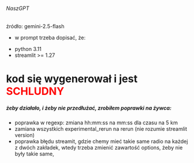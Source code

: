 
###### NaszGPT

źródło: gemini-2.5-flash

* w prompt trzeba dopisać, że:
 - python 3.11
 - streamlit >= 1.27

# kod się wygenerował i jest <span style="color: red;">SCHLUDNY</span>

##### żeby działało, i żeby nie przedłużać, zrobiłem poprawki na żywca:
  - poprawka w regexp: zmiana hh:mm:ss na mm:ss dla czasu na 5 km
  - zamiana wszystkich experimental_rerun na rerun (nie rozumie streamlit version)
  - poprawka błędu streamit, gdzie chemy mieć takie same radio na każdej z dwóch zakładek,
    wtedy trzeba zmienić zawartość options, żeby nie były takie same,

